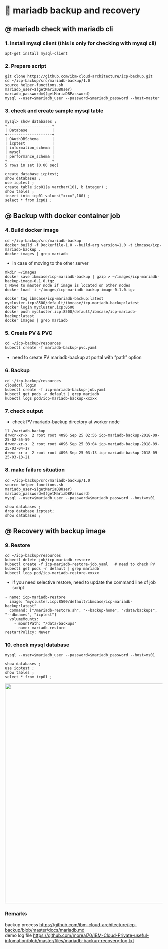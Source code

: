 # :sheep: mariadb backup and recovery

## @ mariadb check with mariadb cli

### 1. Install mysql client (this is only for checking with mysql cli)  
~~~
apt-get install mysql-client
~~~

### 2. Prepare script
~~~
git clone https://github.com/ibm-cloud-architecture/icp-backup.git
cd ~/icp-backup/src/mariadb-backup/1.0
source helper-functions.sh
mariadb_user=$(getMariaDBUser)
mariadb_password=$(getMariaDBPassword)
mysql --user=$mariadb_user --password=$mariadb_password --host=master
~~~

### 3. check and create sample mysql table
~~~
mysql> show databases ;
+--------------------+
| Database           |
+--------------------+
| OAuthDBSchema      |
| icptest            |
| information_schema |
| mysql              |
| performance_schema |
+--------------------+
5 rows in set (0.00 sec)

create database icptest;
show databases ;
use icptest ;
create table icp01(a varchar(10), b integer) ;
show tables ;
insert into icp01 values("xxxx",100) ;
select * from icp01 ;
~~~

## @ Backup with docker container job

### 4. Build docker image
~~~
cd ~/icp-backup/src/mariadb-backup
docker build -f Dockerfile-1.0 --build-arg version=1.0 -t ibmcase/icp-mariadb-backup .
docker images | grep mariadb
~~~

- in case of moving to the other server
~~~
mkdir ~/images
docker save ibmcase/icp-mariadb-backup | gzip > ~/images/icp-mariadb-backup-image-0.1.0.tgz
@ Move to master node if image is located on other nodes
docker load -i ~/images/icp-mariadb-backup-image-0.1.0.tgz
~~~

~~~
docker tag ibmcase/icp-mariadb-backup:latest mycluster.icp:8500/default/ibmcase/icp-mariadb-backup:latest
docker login mycluster.icp:8500
docker push mycluster.icp:8500/default/ibmcase/icp-mariadb-backup:latest
docker images | grep mariadb
~~~

### 5. Create PV & PVC
~~~
cd ~/icp-backup/resources
kubectl create -f mariadb-backup-pvc.yaml
~~~
- need to create PV mariadb-backup at portal  with “path” option

### 6. Backup
~~~
cd ~/icp-backup/resources
cloudctl login
kubectl create -f icp-mariadb-backup-job.yaml
kubectl get pods -n default | grep mariadb
kubectl logs pod/icp-mariadb-backup-xxxxx
~~~

### 7. check output
- check PV mariadb-backup directory at worker node
~~~
ll /mariadb-backup
drwxr-xr-x  2 root root 4096 Sep 25 02:56 icp-mariadb-backup-2018-09-25-02-55-59
drwxr-xr-x  2 root root 4096 Sep 25 03:04 icp-mariadb-backup-2018-09-25-03-04-17
drwxr-xr-x  2 root root 4096 Sep 25 03:13 icp-mariadb-backup-2018-09-25-03-13-21
~~~

### 8. make failure situation
~~~
cd ~/icp-backup/src/mariadb-backup/1.0
source helper-functions.sh
mariadb_user=$(getMariaDBUser)
mariadb_password=$(getMariaDBPassword)
mysql --user=$mariadb_user --password=$mariadb_password --host=ms01

show databases ;
drop database icptest;
show databases ;
~~~

## @ Recovery with backup image

### 9. Restore
~~~
cd ~/icp-backup/resources  
kubectl delete job/icp-mariadb-restore  
kubectl create -f icp-mariadb-restore-job.yaml   # need to check PV  
kubectl get pods -n default | grep mariadb   
kubectl logs pod/icp-mariadb-restore-xxxxx  
~~~

- if you need selective restore, need to update the command line of job script
~~~
- name: icp-mariadb-restore
  image: "mycluster.icp:8500/default/ibmcase/icp-mariadb-backup:latest"
  command: ["/mariadb-restore.sh", "--backup-home", "/data/backups", "--dbnames", "icptest"]
  volumeMounts:
    - mountPath: "/data/backups"
      name: mariadb-restore
restartPolicy: Never
~~~

### 10. check mysql database
~~~
mysql --user=$mariadb_user --password=$mariadb_password --host=ms01  

show databases ;  
use icptest ;  
show tables ;  
select * from icp01 ;  
~~~

<p align="center" >
<img width=700 src="https://github.com/moreal70/IBM-Cloud-Private-useful-infomation/blob/master/images/mariadb-backup-recovery-pod.jpg">
</p>

### Remarks

backup process https://github.com/ibm-cloud-architecture/icp-backup/blob/master/docs/mariadb.md    
demo log file  https://github.com/moreal70/IBM-Cloud-Private-useful-infomation/blob/master/files/mariadb-backup-recovery-log.txt
